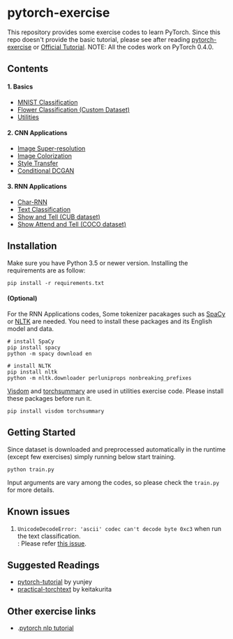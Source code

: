 # pytorch-exercise
This repository provides some exercise codes to learn PyTorch. Since this repo doesn't provide the basic tutorial, please see after reading [pytorch-exercise](https://github.com/yunjey/pytorch-tutorial) or [Official Tutorial](http://pytorch.org/tutorials/beginner/deep_learning_60min_blitz.html). NOTE: All the codes work on PyTorch 0.4.0.

## Contents
#### 1. Basics
- [MNIST Classification](codes/mnist)
- [Flower Classification (Custom Dataset)](codes/flower_cls)
- [Utilities](codes/utilities)

#### 2. CNN Applications
- [Image Super-resolution](codes/super_resolution)
- [Image Colorization](codes/colorization)
- [Style Transfer](codes/style_transfer)
- [Conditional DCGAN](codes/cdcgan)

#### 3. RNN Applications
- [Char-RNN](codes/char_rnn)
- [Text Classification](codes/text_cls)
- [Show and Tell (CUB dataset)](codes/show_and_tell)
- [Show Attend and Tell (COCO dataset)](codes/show_attend_and_tell)

## Installation
Make sure you have Python 3.5 or newer version. Installing the requirements are as follow:

```shell
pip install -r requirements.txt
```

#### (Optional)
For the RNN Applications codes, Some tokenizer pacakages such as [SpaCy](http://spacy.io/) or [NLTK](http://nltk.org/) are needed. You need to install these packages and its English model and data.

```shell
# install SpaCy
pip install spacy
python -m spacy download en

# install NLTK
pip install nltk
python -m nltk.downloader perluniprops nonbreaking_prefixes
```

[Visdom](https://github.com/facebookresearch/visdom) and [torchsummary](https://github.com/sksq96/pytorch-summary) are used in utilities exercise code. Please install these packages before run it.

```shell
pip install visdom torchsummary
```

## Getting Started
Since dataset is downloaded and preprocessed automatically in the runtime (except few exercises) simply running below start training.
```shell
python train.py
```
Input arguments are vary among the codes, so please check the `train.py` for more details.

## Known issues
1. `UnicodeDecodeError: 'ascii' codec can't decode byte 0xc3` when run the text classification.<br/>
: Please refer [this issue](https://github.com/pytorch/text/issues/77).

## Suggested Readings
- [pytorch-tutorial](https://github.com/yunjey/pytorch-tutorial) by yunjey
- [practical-torchtext](https://github.com/keitakurita/practical-torchtext) by keitakurita

## Other exercise links
- .[pytorch nlp tutorial](https://pytorch-nlp-tutorial-ny2018.readthedocs.io/en/latest/download_data.html)
